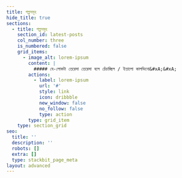 ```yaml
---
title: গল্পসমূহ
hide_title: true
sections:
  - title: গল্পসমূহ
    section_id: latest-posts
    col_number: three
    is_numbered: false
    grid_items:
      - image_alt: lorem-ipsum
        content: |
          ##### যে-লোকটা তেরেসা তেরেসা বলে চেঁচাচ্ছিল / ইতালো কালভিনো&#xA;&#xA;
        actions:
          - label: lorem-ipsum
            url: '#'
            style: link
            icon: dribbble
            new_window: false
            no_follow: false
            type: action
        type: grid_item
    type: section_grid
seo:
  title: ''
  description: ''
  robots: []
  extra: []
  type: stackbit_page_meta
layout: advanced
---
```

